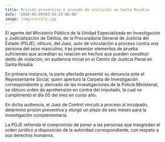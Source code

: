 ```yaml
---
title: Prisión preventiva a acusado de violación en Santa Rosalía
date: '2018-05-09T03:43:23-06:00'
image: /img/carcel2.jpg
---
```

El agente del Ministerio Público de la Unidad Especializada en Investigación y Judicialización de Delitos, de la Procuraduría General de Justicia del Estado (PGJE), obtuvo, del Juez, auto de vinculación a proceso contra una persona del sexo masculino, tras presentar elementos de prueba suficientes que acreditan su relación en hechos que pueden constituir delito de violación, en audiencia inicial en el Centro de Justicia Penal en Santa Rosalía.

En primera instancia, la parte afectada presentó su denuncia ante el Representante Social, quien aperturó la Carpeta de Investigación correspondiente y, derivado de las investigaciones de la Policía Ministerial, se obtuvo orden de aprehensión en contra del imputado, la cual se cumplimentó el día 05 del mes en curso año.

En dicha audiencia, el Juez de Control vinculó a proceso al inculpado, determinó prisión preventiva y otorgó un plazo de seis meses para la investigación complementaria.

La PGJE refrenda el compromiso de poner a las personas que trasgredan el orden jurídico a disposición de la autoridad correspondiente, con respeto a sus derechos humanos.
